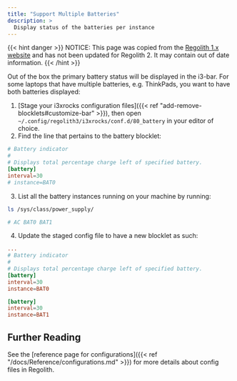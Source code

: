 ```yaml
---
title: "Support Multiple Batteries"
description: >
  Display status of the batteries per instance
---
```


{{< hint danger >}}
NOTICE: This page was copied from the [Regolith 1.x website](https://regolith-linux.org) and has not been updated for Regolith 2.  It may contain out of date information.
{{< /hint >}}

Out of the box the primary battery status will be displayed in the i3-bar. For some laptops that have multiple batteries, e.g. ThinkPads, you want to have both batteries displayed:

1. [Stage your i3xrocks configuration files]({{< ref "add-remove-blocklets#customize-bar" >}}), then open `~/.config/regolith3/i3xrocks/conf.d/80_battery` in your editor of choice.
2. Find the line that pertains to the battery blocklet:

```conf
# Battery indicator
#
# Displays total percentage charge left of specified battery.
[battery]
interval=30
# instance=BAT0
```

3. List all the battery instances running on your machine by running:

```sh
ls /sys/class/power_supply/

# AC BAT0 BAT1
```

4. Update the staged config file to have a new blocklet as such:

```conf
...
# Battery indicator
#
# Displays total percentage charge left of specified battery.
[battery]
interval=30
instance=BAT0

[battery]
interval=30
instance=BAT1
```

## Further Reading

See the [reference page for configurations]({{< ref "/docs/Reference/configurations.md" >}}) for more details about config files in Regolith.
